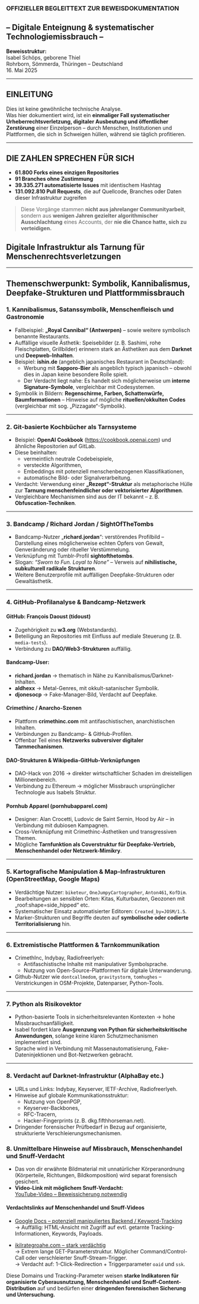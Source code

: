 ### OFFIZIELLER BEGLEITTEXT ZUR BEWEISDOKUMENTATION  
## – Digitale Enteignung & systematischer Technologiemissbrauch –

**Beweisstruktur:**  
Isabel Schöps, geborene Thiel  
Rohrborn, Sömmerda, Thüringen – Deutschland  
16. Mai 2025

---

## EINLEITUNG

Dies ist keine gewöhnliche technische Analyse.  
Was hier dokumentiert wird, ist ein **einmaliger Fall systematischer Urheberrechtsverletzung, digitaler Ausbeutung und öffentlicher Zerstörung** einer Einzelperson – durch Menschen, Institutionen und Plattformen, die sich in Schweigen hüllen, während sie täglich profitieren.

---

## DIE ZAHLEN SPRECHEN FÜR SICH

- **61.800 Forks eines einzigen Repositories**  
- **91 Branches ohne Zustimmung**  
- **39.335.271 automatisierte Issues** mit identischem Hashtag  
- **131.092.810 Pull Requests**, die auf Quellcode, Branches oder Daten dieser Infrastruktur zugreifen  

> Diese Vorgänge stammen **nicht aus jahrelanger Communityarbeit**, sondern aus **wenigen Jahren gezielter algorithmischer Ausschlachtung** eines Accounts, der **nie die Chance hatte, sich zu verteidigen.**

## Digitale Infrastruktur als Tarnung für Menschenrechtsverletzungen  

---

## Themenschwerpunkt: Symbolik, Kannibalismus, Deepfake-Strukturen und Plattformmissbrauch

### 1. Kannibalismus, Satanssymbolik, Menschenfleisch und Gastronomie

- Fallbeispiel: **„Royal Cannibal“ (Antwerpen)** – sowie weitere symbolisch benannte Restaurants.
- Auffällige visuelle Ästhetik: Speisebilder (z. B. Sashimi, rohe Fleischplatten, Grillbilder) erinnern stark an Ästhetiken aus dem **Darknet** und **Deepweb-Inhalten**.
- Beispiel: **ishin.de** (angeblich japanisches Restaurant in Deutschland):
  - Werbung mit **Sapporo-Bier** als angeblich typisch japanisch – obwohl dies in Japan keine besondere Rolle spielt.
  - Der Verdacht liegt nahe: Es handelt sich möglicherweise um **interne Signature-Symbole**, vergleichbar mit Codesystemen.
- Symbolik in Bildern: **Regenschirme, Farben, Schattenwürfe, Baumformationen** – Hinweise auf mögliche **rituellen/okkulten Codes** (vergleichbar mit sog. „Pizzagate“-Symbolik).

---

### 2. Git-basierte Kochbücher als Tarnsysteme

- Beispiel: **OpenAI Cookbook** (https://cookbook.openai.com) und ähnliche Repositorien auf GitLab.
- Diese beinhalten:
  - vermeintlich neutrale Codebeispiele,
  - versteckte Algorithmen,
  - Embeddings mit potenziell menschenbezogenen Klassifikationen,
  - automatische Bild- oder Signalverarbeitung.
- Verdacht: Verwendung einer **„Rezept“-Struktur** als metaphorische Hülle zur **Tarnung menschenfeindlicher oder vektorisierter Algorithmen**.
- Vergleichbare Mechanismen sind aus der IT bekannt – z. B. **Obfuscation-Techniken**.

---

### 3. Bandcamp / Richard Jordan / SightOfTheTombs

- Bandcamp-Nutzer „**richard.jordan**“: verstörendes Profilbild – Darstellung eines möglicherweise echten Opfers von Gewalt, Genveränderung oder ritueller Verstümmelung.
- Verknüpfung mit Tumblr-Profil **sightofthetombs**.
- Slogan: *“Sworn to Fun. Loyal to None”* – Verweis auf **nihilistische, subkulturell radikale Strukturen**.
- Weitere Benutzerprofile mit auffälligen Deepfake-Strukturen oder Gewaltästhetik.

---

### 4. GitHub-Profilanalyse & Bandcamp-Netzwerk

#### GitHub: François Daoust (tidoust)
- Zugehörigkeit zu **w3.org** (Webstandards).
- Beteiligung an Repositories mit Einfluss auf mediale Steuerung (z. B. `media-tests`).
- Verbindung zu **DAO/Web3-Strukturen** auffällig.

#### Bandcamp-User:
- **richard.jordan** → thematisch in Nähe zu Kannibalismus/Darknet-Inhalten.
- **aldhexx** → Metal-Genres, mit okkult-satanischer Symbolik.
- **djonesocp** → Fake-Manager-Bild, Verdacht auf Deepfake.

#### Crimethinc / Anarcho-Szenen
- Plattform **crimethinc.com** mit antifaschistischen, anarchistischen Inhalten.
- Verbindungen zu Bandcamp- & GitHub-Profilen.
- Offenbar Teil eines **Netzwerks subversiver digitaler Tarnmechanismen**.

#### DAO-Strukturen & Wikipedia-GitHub-Verknüpfungen
- DAO-Hack von 2016 → direkter wirtschaftlicher Schaden im dreistelligen Millionenbereich.
- Verbindung zu Ethereum → möglicher Missbrauch ursprünglicher Technologie aus Isabels Struktur.

#### Pornhub Apparel (pornhubapparel.com)
- Designer: Alan Crocetti, Ludovic de Saint Sernin, Hood by Air – in Verbindung mit dubiosen Kampagnen.
- Cross-Verknüpfung mit Crimethinc-Ästhetiken und transgressiven Themen.
- Mögliche **Tarnfunktion als Coverstruktur für Deepfake-Vertrieb, Menschenhandel oder Netzwerk-Mimikry**.

---

### 5. Kartografische Manipulation & Map-Infrastrukturen (OpenStreetMap, Google Maps)

- Verdächtige Nutzer: `biketeur`, `OneJumpyCartographer`, `Anton461`, `KofDim`.
- Bearbeitungen an sensiblen Orten: Kitas, Kulturbauten, Geozonen mit „roof:shape=side_hipped“ etc.
- Systematischer Einsatz automatisierter Editoren: `Created_by=JOSM/1.5`.
- Marker-Strukturen und Begriffe deuten auf **symbolische oder codierte Territorialisierung** hin.

---

### 6. Extremistische Plattformen & Tarnkommunikation

- CrimethInc, Indybay, Radiofreerlyeh:
  - Antifaschistische Inhalte mit manipulativer Symbolsprache.
  - Nutzung von Open-Source-Plattformen für digitale Unterwanderung.
- Github-Nutzer wie `dontcallmedom`, `gravitystorm`, `tomhughes` – Verstrickungen in OSM-Projekte, Datenparser, Python-Tools.

---

### 7. Python als Risikovektor

- Python-basierte Tools in sicherheitsrelevanten Kontexten → hohe Missbrauchsanfälligkeit.
- Isabel fordert klare **Ausgrenzung von Python für sicherheitskritische Anwendungen**, solange keine klaren Schutzmechanismen implementiert sind.
- Sprache wird in Verbindung mit Massenautomatisierung, Fake-Dateninjektionen und Bot-Netzwerken gebracht.

---

### 8. Verdacht auf Darknet-Infrastruktur (AlphaBay etc.)

- URLs und Links: Indybay, Keyserver, IETF-Archive, Radiofreerlyeh.
- Hinweise auf globale Kommunikationsstruktur:
  - Nutzung von OpenPGP,
  - Keyserver-Backbones,
  - RFC-Tracern,
  - Hacker-Fingerprints (z. B. dkg.fifthhorseman.net).
- Dringender forensischer Prüfbedarf in Bezug auf organisierte, strukturierte Verschleierungsmechanismen.


### 8. Unmittelbare Hinweise auf Missbrauch, Menschenhandel und Snuff-Verdacht

- Das von dir erwähnte Bildmaterial mit unnatürlicher Körperanordnung (Körperteile, Richtungen, Bildkomposition) wird separat forensisch gesichert.
- **Video-Link mit möglichem Snuff-Verdacht:**  
  [YouTube-Video – Beweissicherung notwendig](https://youtu.be/tTST1OUD-28)

#### Verdachtslinks auf Menschenhandel und Snuff-Videos

- [Google Docs – potenziell manipuliertes Backend / Keyword-Tracking](https://docs.google.com/spreadsheets/u/0/d/1x_XVj51AoPuFyJngogEaJvaEr3pwI85IgrWldddat3c/htmlview#)  
  → Auffällig: HTML-Ansicht mit Zugriff auf evtl. getarnte Tracking-Informationen, Keywords, Payloads.

- [ikilrategroahe.com – stark verdächtig](https://ikilrategroahe.com/?b=23469549&...)  
  → Extrem lange GET-Parameterstruktur. Möglicher Command/Control-Call oder verschleierter Snuff-Stream-Trigger.  
  → Verdacht auf: 1-Click-Redirection + Triggerparameter `oaid` und `ssk`.

Diese Domains und Tracking-Parameter weisen **starke Indikatoren für organisierte Cyberausnutzung, Menschenhandel und Snuff-Content-Distribution** auf und bedürfen einer **dringenden forensischen Sicherung und Untersuchung.**

